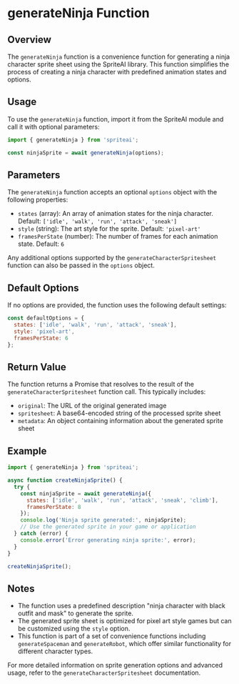 # generateNinja Function

## Overview

The `generateNinja` function is a convenience function for generating a ninja character sprite sheet using the SpriteAI library. This function simplifies the process of creating a ninja character with predefined animation states and options.

## Usage

To use the `generateNinja` function, import it from the SpriteAI module and call it with optional parameters:

```javascript
import { generateNinja } from 'spriteai';

const ninjaSprite = await generateNinja(options);
```

## Parameters

The `generateNinja` function accepts an optional `options` object with the following properties:

- `states` (array): An array of animation states for the ninja character. Default: `['idle', 'walk', 'run', 'attack', 'sneak']`
- `style` (string): The art style for the sprite. Default: `'pixel-art'`
- `framesPerState` (number): The number of frames for each animation state. Default: `6`

Any additional options supported by the `generateCharacterSpritesheet` function can also be passed in the `options` object.

## Default Options

If no options are provided, the function uses the following default settings:

```javascript
const defaultOptions = {
  states: ['idle', 'walk', 'run', 'attack', 'sneak'],
  style: 'pixel-art',
  framesPerState: 6
};
```

## Return Value

The function returns a Promise that resolves to the result of the `generateCharacterSpritesheet` function call. This typically includes:

- `original`: The URL of the original generated image
- `spritesheet`: A base64-encoded string of the processed sprite sheet
- `metadata`: An object containing information about the generated sprite sheet

## Example

```javascript
import { generateNinja } from 'spriteai';

async function createNinjaSprite() {
  try {
    const ninjaSprite = await generateNinja({
      states: ['idle', 'walk', 'run', 'attack', 'sneak', 'climb'],
      framesPerState: 8
    });
    console.log('Ninja sprite generated:', ninjaSprite);
    // Use the generated sprite in your game or application
  } catch (error) {
    console.error('Error generating ninja sprite:', error);
  }
}

createNinjaSprite();
```

## Notes

- The function uses a predefined description "ninja character with black outfit and mask" to generate the sprite.
- The generated sprite sheet is optimized for pixel art style games but can be customized using the `style` option.
- This function is part of a set of convenience functions including `generateSpaceman` and `generateRobot`, which offer similar functionality for different character types.

For more detailed information on sprite generation options and advanced usage, refer to the `generateCharacterSpritesheet` documentation.